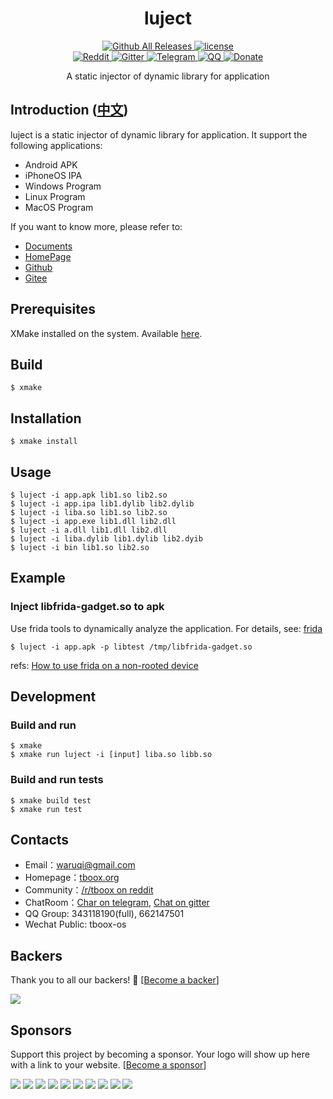 <div align="center">
  <h1>luject</h1>

  <div>
    <a href="https://github.com/lanoox/luject/releases">
      <img src="https://img.shields.io/github/release/lanoox/luject.svg?style=flat-square" alt="Github All Releases" />
    </a>
    <a href="https://github.com/lanoox/luject/blob/master/LICENSE.md">
      <img src="https://img.shields.io/github/license/lanoox/luject.svg?colorB=f48041&style=flat-square" alt="license" />
    </a>
  </div>
  <div>
    <a href="https://www.reddit.com/r/tboox/">
      <img src="https://img.shields.io/badge/chat-on%20reddit-ff3f34.svg?style=flat-square" alt="Reddit" />
    </a>
    <a href="https://gitter.im/tboox/tboox?utm_source=badge&utm_medium=badge&utm_campaign=pr-badge&utm_content=badge">
      <img src="https://img.shields.io/gitter/room/tboox/tboox.svg?style=flat-square&colorB=96c312" alt="Gitter" />
    </a>
    <a href="https://t.me/tbooxorg">
      <img src="https://img.shields.io/badge/chat-on%20telegram-blue.svg?style=flat-square" alt="Telegram" />
    </a>
    <a href="https://jq.qq.com/?_wv=1027&k=5hpwWFv">
      <img src="https://img.shields.io/badge/chat-on%20QQ-ff69b4.svg?style=flat-square" alt="QQ" />
    </a>
    <a href="https://xmake.io/#/sponsor">
      <img src="https://img.shields.io/badge/donate-us-orange.svg?style=flat-square" alt="Donate" />
    </a>
  </div>

  <p>A static injector of dynamic library for application</p>
</div>

## Introduction ([中文](/README_zh.md))

luject is a static injector of dynamic library for application. It support the following applications:

* Android APK
* iPhoneOS IPA
* Windows Program
* Linux Program
* MacOS Program

If you want to know more, please refer to:

* [Documents](https://xmake.io/#/home)
* [HomePage](https://xmake.io)
* [Github](https://github.com/lanoox/luject)
* [Gitee](https://gitee.com/lanoox/luject)

## Prerequisites

XMake installed on the system. Available [here](https://github.com/xmake-io/xmake).

## Build

```console
$ xmake
```

## Installation

```console
$ xmake install
```

## Usage

```console
$ luject -i app.apk lib1.so lib2.so
$ luject -i app.ipa lib1.dylib lib2.dylib
$ luject -i liba.so lib1.so lib2.so
$ luject -i app.exe lib1.dll lib2.dll
$ luject -i a.dll lib1.dll lib2.dll
$ luject -i liba.dylib lib1.dylib lib2.dyib
$ luject -i bin lib1.so lib2.so
```

## Example 

### Inject libfrida-gadget.so to apk

Use frida tools to dynamically analyze the application. For details, see: [frida](https://github.com/frida/frida)

```console
$ luject -i app.apk -p libtest /tmp/libfrida-gadget.so
```

refs: [How to use frida on a non-rooted device](https://lief.quarkslab.com/doc/latest/tutorials/09_frida_lief.html)

## Development

### Build and run

```console
$ xmake
$ xmake run luject -i [input] liba.so libb.so
```

### Build and run tests

```console
$ xmake build test
$ xmake run test
```

## Contacts

* Email：[waruqi@gmail.com](mailto:waruqi@gmail.com)
* Homepage：[tboox.org](https://tboox.org)
* Community：[/r/tboox on reddit](https://www.reddit.com/r/tboox/)
* ChatRoom：[Char on telegram](https://t.me/tbooxorg), [Chat on gitter](https://gitter.im/tboox/tboox?utm_source=badge&utm_medium=badge&utm_campaign=pr-badge&utm_content=badge)
* QQ Group: 343118190(full), 662147501
* Wechat Public: tboox-os

## Backers

Thank you to all our backers! 🙏 [[Become a backer](https://opencollective.com/xmake#backer)]

<a href="https://opencollective.com/xmake#backers" target="_blank"><img src="https://opencollective.com/xmake/backers.svg?width=890"></a>

## Sponsors

Support this project by becoming a sponsor. Your logo will show up here with a link to your website. [[Become a sponsor](https://opencollective.com/xmake#sponsor)]

<a href="https://opencollective.com/xmake/sponsor/0/website" target="_blank"><img src="https://opencollective.com/xmake/sponsor/0/avatar.svg"></a>
<a href="https://opencollective.com/xmake/sponsor/1/website" target="_blank"><img src="https://opencollective.com/xmake/sponsor/1/avatar.svg"></a>
<a href="https://opencollective.com/xmake/sponsor/2/website" target="_blank"><img src="https://opencollective.com/xmake/sponsor/2/avatar.svg"></a>
<a href="https://opencollective.com/xmake/sponsor/3/website" target="_blank"><img src="https://opencollective.com/xmake/sponsor/3/avatar.svg"></a>
<a href="https://opencollective.com/xmake/sponsor/4/website" target="_blank"><img src="https://opencollective.com/xmake/sponsor/4/avatar.svg"></a>
<a href="https://opencollective.com/xmake/sponsor/5/website" target="_blank"><img src="https://opencollective.com/xmake/sponsor/5/avatar.svg"></a>
<a href="https://opencollective.com/xmake/sponsor/6/website" target="_blank"><img src="https://opencollective.com/xmake/sponsor/6/avatar.svg"></a>
<a href="https://opencollective.com/xmake/sponsor/7/website" target="_blank"><img src="https://opencollective.com/xmake/sponsor/7/avatar.svg"></a>
<a href="https://opencollective.com/xmake/sponsor/8/website" target="_blank"><img src="https://opencollective.com/xmake/sponsor/8/avatar.svg"></a>
<a href="https://opencollective.com/xmake/sponsor/9/website" target="_blank"><img src="https://opencollective.com/xmake/sponsor/9/avatar.svg"></a>



